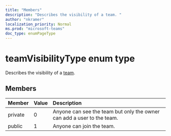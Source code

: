 ```yaml
---
title: "Members"
description: "Describes the visibility of a team. "
author: "nkramer"
localization_priority: Normal
ms.prod: "microsoft-teams"
doc_type: enumPageType
---
```


# teamVisibilityType enum type



Describes the visibility of a [team](../resources/team.md). 

## Members

| Member | Value| Description |
|:---------------|:--------|:----------|
|private|0|Anyone can see the team but only the owner can add a user to the team.|
|public|1|Anyone can join the team.|
